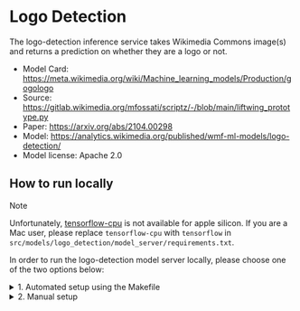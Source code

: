 # Logo Detection

The logo-detection inference service takes Wikimedia Commons image(s) and returns a prediction on whether they are a logo or not.

* Model Card: https://meta.wikimedia.org/wiki/Machine_learning_models/Production/gogologo
* Source: https://gitlab.wikimedia.org/mfossati/scriptz/-/blob/main/liftwing_prototype.py
* Paper: https://arxiv.org/abs/2104.00298
* Model: https://analytics.wikimedia.org/published/wmf-ml-models/logo-detection/
* Model license: Apache 2.0


## How to run locally
> [!NOTE]
> Unfortunately, [tensorflow-cpu](https://pypi.org/project/tensorflow-cpu/) is not available for apple silicon. If you are a Mac user, please replace `tensorflow-cpu` with `tensorflow` in `src/models/logo_detection/model_server/requirements.txt`.

In order to run the logo-detection model server locally, please choose one of the two options below:

<details>
<summary>1. Automated setup using the Makefile</summary>

### 1.1. Build
In the first terminal run:
```console
make logo-detection
```
This build process will set up: a Python venv, install dependencies, download the model(s), and run the server.

### 1.2. Query
On the second terminal query the isvc using:
```console
curl -s localhost:8080/v1/models/logo-detection:predict -X POST -d '{"instances": [ { "filename": "Cambia_logo.png", "image": "'$(base64 -w0 < src/models/logo_detection/data/Cambia_logo.png)'", "target": "logo" }, { "filename": "Blooming_bush_(14248894271).jpg", "image": "'$(base64 -w0 < src/models/logo_detection/data/Blooming_bush_\(14248894271\).jpg)'", "target": "logo" }, { "filename": "12_rue_de_Condé_-_detail.jpg", "image": "'$(base64 -w0 < src/models/logo_detection/data/12_rue_de_Condé_-_detail.jpg)'", "target": "logo" } ] }' -i -H "Content-type: application/json"
```

### 1.3. Remove
If you would like to remove the setup run:
```console
MODEL_TYPE=logo-detection make clean
```
</details>
<details>
<summary>2. Manual setup</summary>

### 2.1 Build Python venv and install dependencies
First add the top level directory of the repo to the PYTHONPATH:
```console
export PYTHONPATH=$PYTHONPATH:.
```

Create a virtual environment and install the dependencies using:
```console
python3 -m venv .venv
source .venv/bin/activate
pip install -r src/models/logo_detection/model_server/requirements.txt
```

### 2.2. Download the model
Download the `logo_max_all.keras` model from the link below and place it in the same directory named PATH_TO_MODEL_DIR.
https://analytics.wikimedia.org/published/wmf-ml-models/logo-detection/

### 2.3. Run the server
We can run the server locally with:
```console
MODEL_PATH=PATH_TO_MODEL_DIR MODEL_NAME=logo-detection python3 src/models/logo_detection/model_server/model.py
```

On a separate terminal we can make a request to the server with:
```console
curl -s localhost:8080/v1/models/logo-detection:predict -X POST -d '{"instances": [ { "filename": "Cambia_logo.png", "image": "'$(base64 -w0 < src/models/logo_detection/data/Cambia_logo.png)'", "target": "logo" }, { "filename": "Blooming_bush_(14248894271).jpg", "image": "'$(base64 -w0 < src/models/logo_detection/data/Blooming_bush_\(14248894271\).jpg)'", "target": "logo" }, { "filename": "12_rue_de_Condé_-_detail.jpg", "image": "'$(base64 -w0 < src/models/logo_detection/data/12_rue_de_Condé_-_detail.jpg)'", "target": "logo" } ] }' -i -H "Content-type: application/json"
```
</details>
